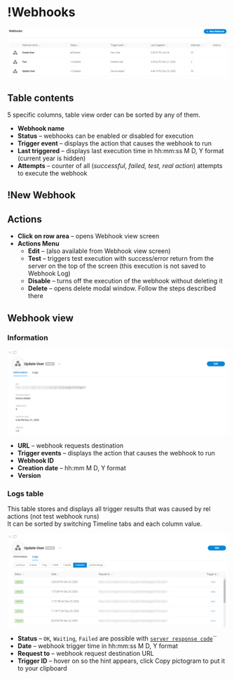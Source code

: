 # !Webhooks

![](../../../../.gitbook/assets/webhooks.png)

## Table contents

5 specific columns, table view order can be sorted by any of them.

* **Webhook name**
* **Status** _–_ webhooks can be enabled or disabled for execution
* **Trigger event** – displays the action that causes the webhook to run
* **Last triggered** – displays last execution time in hh:mm:ss M D, Y format \(current year is hidden\)
* **Attempts** – counter of all \(_successful, failed, test, real action_\) attempts to execute the webhook

## !New Webhook

## Actions

* **Click on row area** – opens Webhook view screen
* **Actions Menu**
  * **Edit** – \(also available from Webhook view screen\)
  * **Test** – triggers test execution with success/error return from the server on the top of the screen \(this execution is not saved to Webhook  Log\)
  * **Disable** – turns off the execution of the webhook without deleting it
  * **Delete** – opens delete modal window. Follow the steps described there 

## Webhook view

### Information

![Information tab](../../../../.gitbook/assets/webhook_view.png)

* **URL** – webhook requests destination 
* **Trigger events** – displays the action that causes the webhook to run
* **Webhook ID** 
* **Creation date** – hh:mm M D, Y format
* **Version**

### Logs table

This table stores and displays all trigger results that was caused by rel actions \(not test webhook runs\)  
It can be sorted by switching Timeline tabs and each column value.

![](../../../../.gitbook/assets/webhook_log.png)

* **Status** – `OK`_,_ `Waiting`_,_ `Failed` are possible with [`server response code`](https://developer.mozilla.org/en-US/docs/Web/HTTP/Status)\`\`
* **Date** – webhook trigger time in hh:mm:ss M D, Y format 
* **Request to** – webhook request destination URL
* **Trigger ID** – hover on so the hint appears, click Copy pictogram to put it to your clipboard

